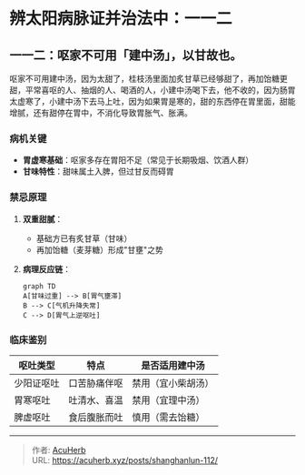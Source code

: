 # 辨太阳病脉证并治法中：一一二


## 一一二：呕家不可用「建中汤」，以甘故也。

<!--more-->

呕家不可用建中汤，因为太甜了，桂枝汤里面加炙甘草已经够甜了，再加饴糖更甜，平常喜呕的人、抽烟的人、喝酒的人，小建中汤喝下去，他不收的，因为肠胃太虚寒了，小建中汤下去马上吐，因为如果胃是寒的，甜的东西停在胃里面，甜能增腻，还有甜停在胃中，不消化导致胃胀气、胀满。

### 病机关键
- **胃虚寒基础**：呕家多存在胃阳不足（常见于长期吸烟、饮酒人群）
- **甘味特性**：甜味属土入脾，但过甘反而碍胃

### 禁忌原理
1. **双重甜腻**：
   - 基础方已有炙甘草（甘味）
   - 再加饴糖（麦芽糖）形成"甘壅"之势

2. **病理反应链**：
   ```mermaid
   graph TD
   A[甘味过重] --> B[胃气壅滞]
   B --> C[气机升降失常]
   C --> D[胃气上逆呕吐]
   ```

### 临床鉴别
| 呕吐类型       | 特点                     | 是否适用建中汤 |
|----------------|--------------------------|----------------|
| 少阳证呕吐     | 口苦胁痛伴呕             | 禁用（宜小柴胡汤）|
| 胃寒呕吐       | 吐清水、喜温             | 禁用（宜理中汤）|
| 脾虚呕吐       | 食后腹胀而吐             | 慎用（需去饴糖）|


---

> 作者: [AcuHerb](https://acuherb.xyz)  
> URL: https://acuherb.xyz/posts/shanghanlun-112/  

